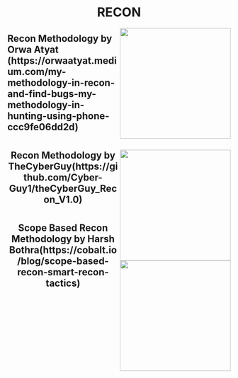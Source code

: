 <h1 align="center">RECON</h1>

<a href="https://twitter.com/GodfatherOrwa"><img align="right" width="250" height="250px" align="left" src="https://profiles.bugcrowdusercontent.com/avatars/daf2cd702f488805e6b3afb80904a463/normal_BDE815EF-FD87-4209-9A1C-AD3129560DA9.jpeg"/></a>

<h2>Recon Methodology by  Orwa Atyat (https://orwaatyat.medium.com/my-methodology-in-recon-and-find-bugs-my-methodology-in-hunting-using-phone-ccc9fe06dd2d)</h2>

#
#
#
<a href="https://twitter.com/theCyberGuy0"><img align="right" width="250" height="250px" align="left" src="https://user-images.githubusercontent.com/79082257/144823196-cea491f9-2580-403f-b669-8f4d3299428f.jpg"/></a>

<h2 align="center">Recon Methodology by TheCyberGuy(https://github.com/Cyber-Guy1/theCyberGuy_Recon_V1.0)</h2>

#
#
#
#

<a href="https://twitter.com/harshbothra_"><img align="right" width="250" height="250px" align="left" src="https://images.ctfassets.net/9snkwzlabuv8/6xOqdPtZGbct4nqh19Qk6f/7cfe4453fbe656bd4912206ec6ed3725/1_2XDnpgCT3Ims0bIAn-Zp6g.jpeg?fit=scale&w=130&q=90&fm=webp"/></a>

<h2 align="center">Scope Based Recon Methodology by Harsh Bothra(https://cobalt.io/blog/scope-based-recon-smart-recon-tactics)</h2>
